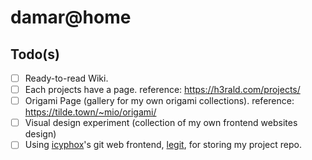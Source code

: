 # damar@home

## Todo(s)

- [ ] Ready-to-read Wiki.
- [ ] Each projects have a page. reference: https://h3rald.com/projects/
- [ ] Origami Page (gallery for my own origami collections). reference: https://tilde.town/~mio/origami/
- [ ] Visual design experiment (collection of my own frontend websites design)
- [ ] Using [icyphox](https://icyphox.sh/)'s git web frontend, [legit](https://git.icyphox.sh/legit), for storing my project repo.
